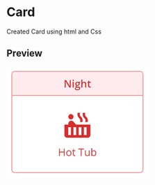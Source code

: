 # Card
Created Card using html and Css

## Preview 
![card](https://github.com/bvpbvp0865/html-card/blob/main/card.png?raw=true)
